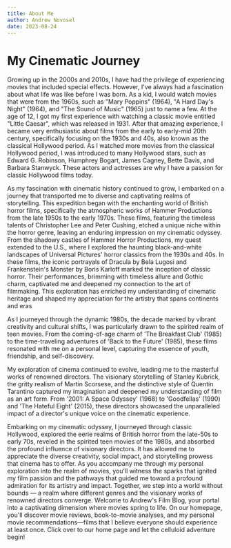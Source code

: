 ```yaml
---
title: About Me
author: Andrew Novosel
date: 2023-08-24
---
```


<h1 class="text-4xl text-center font-bold">My Cinematic Journey</h1>

<p class="text-lg m-5">
  Growing up in the 2000s and 2010s, I have had the privilege of experiencing
  movies that included special effects. However, I've always had a fascination
  about what life was like before I was born. As a kid, I would watch movies
  that were from the 1960s, such as "Mary Poppins" (1964), "A Hard Day's Night"
  (1964), and "The Sound of Music" (1965) just to name a few. At the age of 12,
  I got my first experience with watching a classic movie entitled "Little
  Caesar", which was released in 1931. After that amazing experience, I became
  very enthusiastic about films from the early to early-mid 20th century,
  specifically focusing on the 1930s and 40s, also known as the classical
  Hollywood period. As I watched more movies from the classical Hollywood
  period, I was introduced to many Hollywood stars, such as Edward G. Robinson,
  Humphrey Bogart, James Cagney, Bette Davis, and Barbara Stanwyck. These actors
  and actresses are why I have a passion for classic Hollywood films today.
</p>

<p class="text-lg m-5">
  As my fascination with cinematic history continued to grow, I embarked on a
  journey that transported me to diverse and captivating realms of storytelling.
  This expedition began with the enchanting world of British horror films,
  specifically the atmospheric works of Hammer Productions from the late 1950s
  to the early 1970s. These films, featuring the timeless talents of Christopher
  Lee and Peter Cushing, etched a unique niche within the horror genre, leaving
  an enduring impression on my cinematic odyssey. From the shadowy castles of
  Hammer Horror Productions, my quest extended to the U.S., where I explored the
  haunting black-and-white landscapes of Universal Pictures' horror classics
  from the 1930s and 40s. In these films, the iconic portrayals of Dracula by
  Bela Lugosi and Frankenstein's Monster by Boris Karloff marked the inception
  of classic horror. Their performances, brimming with timeless allure and
  Gothic charm, captivated me and deepened my connection to the art of
  filmmaking. This exploration has enriched my understanding of cinematic
  heritage and shaped my appreciation for the artistry that spans continents and
  eras
</p>

<p class="text-lg m-5">
  As I journeyed through the dynamic 1980s, the decade marked by vibrant
  creativity and cultural shifts, I was particularly drawn to the spirited realm
  of teen movies. From the coming-of-age charm of 'The Breakfast Club' (1985) to
  the time-traveling adventures of 'Back to the Future' (1985), these films
  resonated with me on a personal level, capturing the essence of youth,
  friendship, and self-discovery.
</p>

<p class="text-lg m-5">
  My exploration of cinema continued to evolve, leading me to the masterful
  works of renowned directors. The visionary storytelling of Stanley Kubrick,
  the gritty realism of Martin Scorsese, and the distinctive style of Quentin
  Tarantino captured my imagination and deepened my understanding of film as an
  art form. From '2001: A Space Odyssey' (1968) to 'Goodfellas' (1990) and 'The
  Hateful Eight' (2015), these directors showcased the unparalleled impact of a
  director's unique voice on the cinematic experience.
</p>

<p class="text-lg m-5">
  Embarking on my cinematic odyssey, I journeyed through classic Hollywood,
  explored the eerie realms of British horror from the late-50s to early 70s,
  reveled in the spirited teen movies of the 1980s, and absorbed the profound
  influence of visionary directors. It has allowed me to appreciate the diverse
  creativity, social impact, and storytelling prowess that cinema has to offer.
  As you accompany me through my personal exploration into the realm of movies,
  you'll witness the sparks that ignited my film passion and the pathways that
  guided me toward a profound admiration for its artistry and impact. Together,
  we step into a world without bounds — a realm where different genres and the
  visionary works of renowned directors converge. Welcome to Andrew's Film Blog,
  your portal into a captivating dimension where movies spring to life. On our
  homepage, you'll discover movie reviews, book-to-movie analyses, and my
  personal movie recommendations—films that I believe everyone should experience
  at least once. Click over to our
  home page and let the celluloid adventure
  begin!
</p>